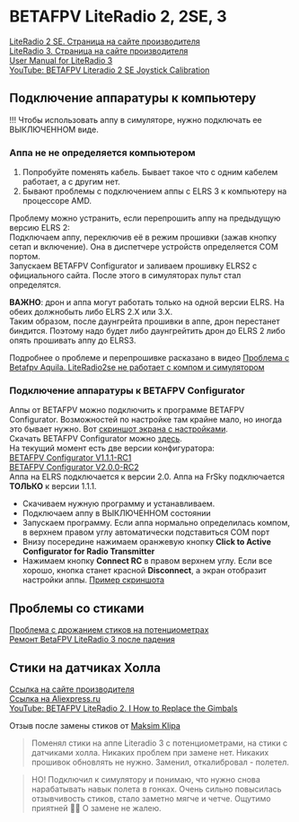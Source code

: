 # BETAFPV LiteRadio 2, 2SE, 3

[LiteRadio 2 SE. Страница на сайте производителя](https://betafpv.com/collections/tx/products/literadio-2-se-radio-transmitter)  
[LiteRadio 3. Страница на сайте производителя](https://betafpv.com/collections/tx/products/literadio-3-radio-transmitter)   
[User Manual for LiteRadio 3](LiteRadio_3-User_Manual.pdf)  
[YouTube: BETAFPV Literadio 2 SE Joystick Calibration](https://www.youtube.com/watch?v=mkDREF-_yOk)  

## Подключение аппаратуры к компьютеру
!!! Чтобы использовать аппу в симуляторе, нужно подключать ее ВЫКЛЮЧЕННОМ виде.

### Аппа не не определяется компьютером 
1. Попробуйте поменять кабель. Бывает такое что с одним кабелем работает, а с другим нет.
2. Бывают проблемы с подключением аппы с ELRS 3 к компьютеру на процессоре AMD.

Проблему можно устранить, если перепрошить аппу на предыдущую версию ELRS 2:  
Подключаем аппу, переключив её в режим прошивки (зажав кнопку сетап и включение). Она в диспетчере устройств определяется COM портом.  
Запускаем BETAFPV Configurator и заливаем прошивку ELRS2 с официального сайта. 
После этого в симуляторах пульт стал определятся.  

**ВАЖНО**: дрон и аппа могут работать только на одной версии ELRS. На обеих должнобыть либо ELRS 2.X или 3.X.  
Таким образом, после даунгрейта прошивки в аппе, дрон перестанет биндится. Поэтому надо будет либо даунгрейтить дрон до ELRS 2 либо опять прошивать аппу до ELRS3.

Подробнее о проблеме и перепрошивке расказано в видео [Проблема с Betafpv Aquila. LiteRadio2se не работает с компом и симулятором](https://www.youtube.com/watch?v=1lq6xgl1Efk)

### Подключение аппаратуры к BETAFPV Configurator
Аппы от BETAFPV можно подключить к программе BETAFPV Configurator. Возможностей по настройке там крайне мало, но иногда это бывает нужно. Вот [скриншот экрана с настройками](RT_1_Setup.png).  
Скачать BETAFPV Configurator можно [здесь](https://github.com/BETAFPV/BETAFPV_Configurator/releases).  
На текущий момент есть две версии конфигуратора:  
[BETAFPV Configurator V1.1.1-RC1](https://github.com/BETAFPV/BETAFPV_Configurator/releases/tag/V1.1.1-RC1)  
[BETAFPV Configurator V2.0.0-RC2](https://github.com/BETAFPV/BETAFPV_Configurator/releases/tag/V2.0.0-RC2)  
Аппа на ELRS подключается к версии 2.0. Аппа на FrSky подключается **ТОЛЬКО** к версии 1.1.1.  
 - Скачиваем нужную программу и устанавливаем.
 - Подключаем аппу в ВЫКЛЮЧЕННОМ состоянии
 - Запускаем программу. Если аппа нормально определилась компом, в верхнем правом углу автоматически подставиться COM порт
 - Внизу посередине нажимаем оранжевую кнопку **Click to Active Configurator for Radio Transmitter**
 - Нажимаем кнопку **Connect RC** в правом верхнем углу. Если все хорошо, кнопка станет красной **Disconnect**, а экран отобразит настройки аппы. [Пример скриншота](RT_1_Setup.png)


## Проблемы со стиками
[Проблема с дрожанием стиков на потенциометрах](../Ремонт_стиков)  
[Ремонт BetaFPV LiteRadio 3 после падения](https://dzen.ru/a/Zaz-SmWVr2TlJhph)

## Стики на датчиках Холла
[Ссылка на сайте производителя](https://betafpv.com/products/literadio-transmitter-nano-gimbal-for-literadio-3-and-2-se?variant=39660701581446)  
[Ссылка на Aliexpress.ru](https://aliexpress.ru/item/1005003887984537.html?sku_id=12000029019645305)  
[YouTube: BETAFPV LiteRadio 2. I How to Replace the Gimbals](https://www.youtube.com/watch?v=JtDGNqkaiJ8)  

Отзыв после замены стиков от [Maksim Klipa](https://t.me/petrokeyfpv/130633)
> Поменял стики на аппе Literadio 3 с потенциометрами, на стики с датчиками холла. 
Никаких проблем при замене нет. Никаких прошивок обновлять не нужно. 
Заменил, откалибровал - полетел. 

> НО! Подключил к симулятору и понимаю, что нужно снова нарабатывать навык полета в гонках. 
Очень сильно повысилась отзывчивость стиков, стало заметно мягче и четче. Ощутимо приятней 👍🏻 О замене не жалею.
